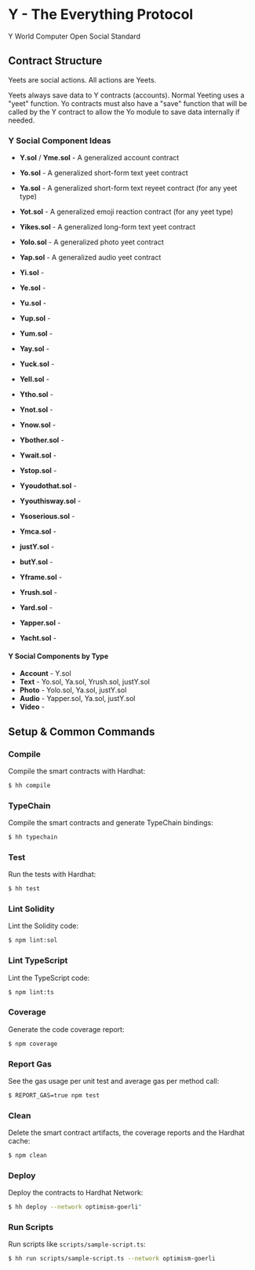 # Y - The Everything Protocol

Y World Computer Open Social Standard

## Contract Structure

Yeets are social actions. All actions are Yeets.

Yeets always save data to Y contracts (accounts). Normal Yeeting uses a "yeet" function. Yo contracts must also have a
"save" function that will be called by the Y contract to allow the Yo module to save data internally if needed.

### Y Social Component Ideas

- **Y.sol** / **Yme.sol** - A generalized account contract
- **Yo.sol** - A generalized short-form text yeet contract
- **Ya.sol** - A generalized short-form text reyeet contract (for any yeet type)
- **Yot.sol** - A generalized emoji reaction contract (for any yeet type)
- **Yikes.sol** - A generalized long-form text yeet contract
- **Yolo.sol** - A generalized photo yeet contract
- **Yap.sol** - A generalized audio yeet contract

- **Yi.sol** -
- **Ye.sol** -
- **Yu.sol** -
- **Yup.sol** -
- **Yum.sol** -
- **Yay.sol** -
- **Yuck.sol** -
- **Yell.sol** -
- **Ytho.sol** -
- **Ynot.sol** -
- **Ynow.sol** -
- **Ybother.sol** -
- **Ywait.sol** -
- **Ystop.sol** -
- **Yyoudothat.sol** -
- **Yyouthisway.sol** -
- **Ysoserious.sol** -
- **Ymca.sol** -
- **justY.sol** -
- **butY.sol** -
- **Yframe.sol** -
- **Yrush.sol** -
- **Yard.sol** -
- **Yapper.sol** -
- **Yacht.sol** -

#### Y Social Components by Type

- **Account** - Y.sol
- **Text** - Yo.sol, Ya.sol, Yrush.sol, justY.sol
- **Photo** - Yolo.sol, Ya.sol, justY.sol
- **Audio** - Yapper.sol, Ya.sol, justY.sol
- **Video** -

## Setup & Common Commands

### Compile

Compile the smart contracts with Hardhat:

```sh
$ hh compile
```

### TypeChain

Compile the smart contracts and generate TypeChain bindings:

```sh
$ hh typechain
```

### Test

Run the tests with Hardhat:

```sh
$ hh test
```

### Lint Solidity

Lint the Solidity code:

```sh
$ npm lint:sol
```

### Lint TypeScript

Lint the TypeScript code:

```sh
$ npm lint:ts
```

### Coverage

Generate the code coverage report:

```sh
$ npm coverage
```

### Report Gas

See the gas usage per unit test and average gas per method call:

```sh
$ REPORT_GAS=true npm test
```

### Clean

Delete the smart contract artifacts, the coverage reports and the Hardhat cache:

```sh
$ npm clean
```

### Deploy

Deploy the contracts to Hardhat Network:

```sh
$ hh deploy --network optimism-goerli"
```

### Run Scripts

Run scripts like `scripts/sample-script.ts`:

```sh
$ hh run scripts/sample-script.ts --network optimism-goerli
```
